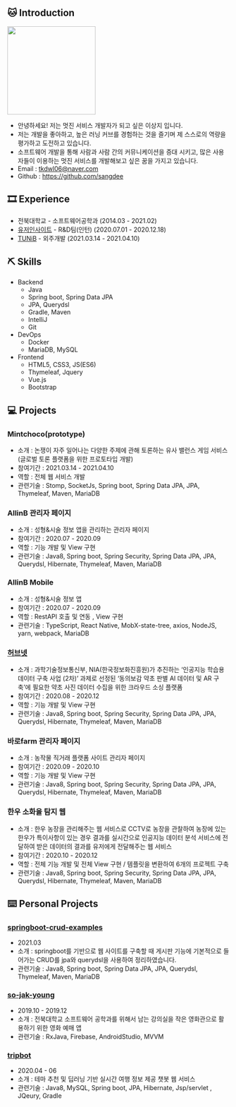 ## 🐱 Introduction

<img width = "200" src = "https://user-images.githubusercontent.com/40849381/106761529-41bdd280-6678-11eb-946b-0ce3034e3014.jpg">

- 안녕하세요! 저는 멋진 서비스 개발자가 되고 싶은 이상지 입니다.
- 저는 개발을 좋아하고, 높은 러닝 커브를 경험하는 것을 즐기며 제 스스로의 역량을 평가하고 도전하고 있습니다.
- 소프트웨어 개발을 통해 사람과 사람 간의 커뮤니케이션을 증대 시키고, 많은 사용자들이 이용하는 멋진 서비스를 개발해보고 싶은 꿈을 가지고 있습니다. 
- Email : tkdwl06@naver.com
- Github : https://github.com/sangdee

## 🎞 Experience
- 전북대학교 - 소프트웨어공학과 (2014.03 - 2021.02)
- [유저인사이트](https://userinsight.co.kr/) - R&D팀(인턴) (2020.07.01 - 2020.12.18)
- [TUNiB](http://tunib.ai/) - 외주개발 (2021.03.14 - 2021.04.10)

## ⛏️ Skills
* Backend
    * Java
    * Spring boot, Spring Data JPA
    * JPA, Querydsl
    * Gradle, Maven
    * IntelliJ
    * Git
* DevOps
    * Docker
    * MariaDB, MySQL
* Frontend
    * HTML5, CSS3, JS(ES6)
    * Thymeleaf, Jquery
    * Vue.js
    * Bootstrap


## 💻 Projects

### Mintchoco(prototype)
- 소개 : 논쟁이 자주 일어나는 다양한 주제에 관해 토론하는 유사 밸런스 게임 서비스(글로벌 토론 플랫폼을 위한 프로토타입 개발)
- 참여기간 : 2021.03.14 - 2021.04.10
- 역할 : 전체 웹 서비스 개발
- 관련기술 : Stomp, SocketJs, Spring boot, Spring Data JPA, JPA, Thymeleaf, Maven, MariaDB

### AllinB 관리자 페이지
- 소개 : 성형&시술 정보 앱을 관리하는 관리자 페이지
- 참여기간 : 2020.07 - 2020.09
- 역할 : 기능 개발 및 View 구현
- 관련기술 : Java8, Spring boot, Spring Security, Spring Data JPA, JPA, Querydsl, Hibernate, Thymeleaf, Maven, MariaDB

### AllinB Mobile
- 소개 : 성형&시술 정보 앱
- 참여기간 : 2020.07 - 2020.09
- 역할 : RestAPI 호출 및 연동 , View 구현
- 관련기술 : TypeScript, React Native, MobX-state-tree, axios, NodeJS, yarn, webpack, MariaDB

### [허브넷](https://herbnet.kr)
- 소개 : 과학기술정보통신부, NIA(한국정보화진흥원)가 추진하는 ‘인공지능 학습용 데이터 구축 사업 (2차)’ 과제로 선정된 ‘동의보감 약초 판별 AI 데이터 및 AR 구축’에 필요한 약초 사진 데이터 수집을 위한 크라우드 소싱 플랫폼
- 참여기간 : 2020.08 - 2020.12
- 역할 : 기능 개발 및 View 구현
- 관련기술 : Java8, Spring boot, Spring Security, Spring Data JPA, JPA, Querydsl, Hibernate, Thymeleaf, Maven, MariaDB

### 바로farm 관리자 페이지
- 소개 : 농작물 직거래 플랫폼 사이트 관리자 페이지
- 참여기간 : 2020.09 - 2020.10
- 역할 : 기능 개발 및 View 구현
- 관련기술 : Java8, Spring boot, Spring Security, Spring Data JPA, JPA, Querydsl, Hibernate, Thymeleaf, Maven, MariaDB

### 한우 소화율 탐지 웹
- 소개 : 한우 농장을 관리해주는 웹 서비스로 CCTV로 농장을 관찰하여 농장에 있는 한우가 특이사항이 있는 경우 결과를 실시간으로 인공지능 데이터 분석 서비스에 전달하여 받은 데이터의 결과를 유저에게 전달해주는 웹 서비스
- 참여기간 : 2020.10 - 2020.12
- 역할 : 전체 기능 개발 및 전체 View 구현 / 템플릿을 변환하여 6개의 프로젝트 구축
- 관련기술 : Java8, Spring boot, Spring Security, Spring Data JPA, JPA, Querydsl, Hibernate, Thymeleaf, Maven, MariaDB

## ⌨️ Personal Projects

### [springboot-crud-examples](https://github.com/sangdee/springboot-crud-examples)
- 2021.03
- 소개 : springboot를 기반으로 웹 사이트를 구축할 때 게시판 기능에 기본적으로 들어가는 CRUD를 jpa와 querydsl을 사용하여 정리하였습니다.
- 관련기술 : Java8, Spring boot, Spring Data JPA, JPA, Querydsl, Thymeleaf, Maven, MariaDB 
### [so-jak-young](https://github.com/sangdee/So-Jak-Young)
- 2019.10 - 2019.12
- 소개 : 전북대학교 소프트웨어 공학과를 위해서 남는 강의실을 작은 영화관으로 활용하기 위한 영화 예매 앱
- 관련기술 : RxJava, Firebase, AndroidStudio, MVVM

### [tripbot](https://github.com/sangdee/TripBot)
- 2020.04 - 06
- 소개 : 테마 추천 및 딥러닝 기반 실시간 여행 정보 제공 챗봇 웹 서비스
- 관련기술 : Java8, MySQL, Spring boot, JPA, Hibernate, Jsp/servlet , JQeury, Gradle

